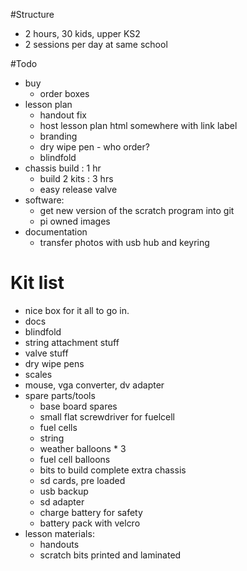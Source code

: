 #Structure

* 2 hours, 30 kids, upper KS2
* 2 sessions per day at same school

#Todo

* buy
    * order boxes
* lesson plan 
    * handout fix
    * host lesson plan html somewhere with link label
    * branding
    * dry wipe pen - who order?
    * blindfold
* chassis build : 1 hr
    * build 2 kits : 3 hrs
    * easy release valve
* software:
    * get new version of the scratch program into git
    * pi owned images
* documentation
    * transfer photos with usb hub and keyring

# Kit list

* nice box for it all to go in.
* docs
* blindfold
* string attachment stuff
* valve stuff
* dry wipe pens
* scales
* mouse, vga converter, dv adapter
* spare parts/tools
    * base board spares
    * small flat screwdriver for fuelcell
    * fuel cells
    * string
    * weather balloons * 3
    * fuel cell balloons
    * bits to build complete extra chassis
    * sd cards, pre loaded
    * usb backup
    * sd adapter
    * charge battery for safety
    * battery pack with velcro
* lesson materials:
    * handouts
    * scratch bits printed and laminated
